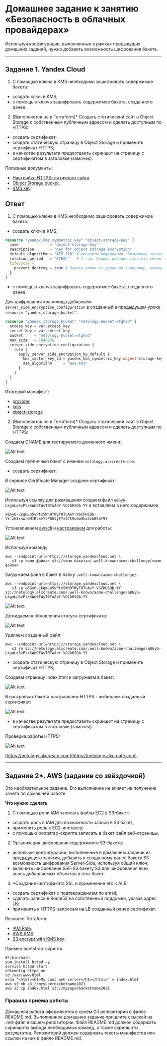 # Домашнее задание к занятию «Безопасность в облачных провайдерах»

Используя конфигурации, выполненные в рамках предыдущих домашних заданий, нужно добавить возможность шифрования бакета.

---

## Задание 1. Yandex Cloud

1. С помощью ключа в KMS необходимо зашифровать содержимое бакета:

- создать ключ в KMS;
- с помощью ключа зашифровать содержимое бакета, созданного ранее.

2. (Выполняется не в Terraform)* Создать статический сайт в Object Storage c собственным публичным адресом и сделать доступным по HTTPS:

- создать сертификат;
- создать статическую страницу в Object Storage и применить сертификат HTTPS;
- в качестве результата предоставить скриншот на страницу с сертификатом в заголовке (замочек).

Полезные документы:

- [Настройка HTTPS статичного сайта](https://cloud.yandex.ru/docs/storage/operations/hosting/certificate).
- [Object Storage bucket](https://registry.terraform.io/providers/yandex-cloud/yandex/latest/docs/resources/storage_bucket).
- [KMS key](https://registry.terraform.io/providers/yandex-cloud/yandex/latest/docs/resources/kms_symmetric_key).

## Ответ

1. С помощью ключа в KMS необходимо зашифровать содержимое бакета:

- создать ключ в KMS;

```terraform
resource "yandex_kms_symmetric_key" "object-storage-key" {
  name              = "object-storage-key"
  description       = "Key for object storage encryption"
  default_algorithm = "AES_128" # Алгоритм шифрования. Возможные значения: AES-128, AES-192 или AES-256.
  rotation_period   = "8760h"   # 1 год. Период ротации (частота смены версии ключа по умолчанию).
  lifecycle {
    prevent_destroy = true # Защита ключа от удаления (например, командой terraform destroy)
  }
}
```

- с помощью ключа зашифровать содержимое бакета, созданного ранее.

Для шифрования хранилища добавляем `server_side_encryption_configuration` в созданный в предыдущем уроке `resource "yandex_storage_bucket"`:

```terraform
resource "yandex_storage_bucket" "netology-bucket-wfghad" {
  access_key = var.access_key
  secret_key = var.secret_key
  bucket     = "netology-bucket-wfghad"
  max_size   = 1048576
  server_side_encryption_configuration {
    rule {
      apply_server_side_encryption_by_default {
        kms_master_key_id = yandex_kms_symmetric_key.object-storage-key.id # Идентификатор мастер ключа KMS, используемый для шифрования
        sse_algorithm     = "aws:kms"                                      # Используемый алгоритм шифрования на стороне сервера. Поддерживается только значение aws:kms
      }
    }
  }
}
```

Итоговый манифест:

- [provider](terraform-yc/provider.tf)
- [kms](terraform-yc/kms.tf)
- [object-storage](terraform-yc/object-storages.tf)

2. (Выполняется не в Terraform)* Создать статический сайт в Object Storage c собственным публичным адресом и сделать доступным по HTTPS:

Создаем CNAME для тестируемого доменного имени:

![Alt text](img/add-cname.png)

Создаем публичный бакет с именем `netology.alxcreate.com`.

- создать сертификат;

В сервисе Certificate Manager создаем сертификат:

![Alt text](img/cert.png)

Используя ссылку для размещения создаем файл `a8GyG-LkgmLo5vPtxSWn9TWyT0TuAeY-VGChHSQb-YY` и вставляем в него содержимое:

```
a8GyG-LkgmLo5vPtxSWn9TWyT0TuAeY-VGChHSQb-YY.zhIrnwrGMIRcxvYtP0U5yF7z47S9udw9kxSibB5bY9Y
```

Устанавливаем [awscli](https://docs.aws.amazon.com/cli/latest/userguide/getting-started-install.html) и [настраиваем](https://cloud.yandex.ru/docs/storage/tools/aws-cli) для работы:

![Alt text](img/install-aws.png)

Используя команду

```shell
aws --endpoint-url=https://storage.yandexcloud.net \
   s3 cp <имя файла> s3://<имя бакета>/.well-known/acme-challenge/<имя файла>
```

Загружаем файл в бакет в папку `.well-known/acme-challenge/`:

```shell
aws --endpoint-url=https://storage.yandexcloud.net \
   s3 cp a8GyG-LkgmLo5vPtxSWn9TWyT0TuAeY-VGChHSQb-YY s3://netology.alxcreate.com/.well-known/acme-challenge/a8GyG-LkgmLo5vPtxSWn9TWyT0TuAeY-VGChHSQb-YY
```

![Alt text](img/copy-file.png)

Дожидаемся обновления статуса сертификата:

![Alt text](img/valid-cert.png)

Удаляем созданный файл:

```shell
aws --endpoint-url=https://storage.yandexcloud.net \
   s3 rm s3://netology.alxcreate.com/.well-known/acme-challenge/a8GyG-LkgmLo5vPtxSWn9TWyT0TuAeY-VGChHSQb-YY
```

- создать статическую страницу в Object Storage и применить сертификат HTTPS;

Создаем страницу index.html и загружаем в бакет:

![Alt text](img/upload-index.png)

В настройках бакета настраиваем HTTPS - выбираем созданный сертификат:

![Alt text](img/set-cert.png)

- в качестве результата предоставить скриншот на страницу с сертификатом в заголовке (замочек).

Проверка работы HTTPS:

![Alt text](img/result.png)

[https://netology.alxcreate.com](https://netology.alxcreate.com)

---

## Задание 2*. AWS (задание со звёздочкой)

Это необязательное задание. Его выполнение не влияет на получение зачёта по домашней работе.

**Что нужно сделать**

1. С помощью роли IAM записать файлы ЕС2 в S3-бакет:

- создать роль в IAM для возможности записи в S3 бакет;
- применить роль к ЕС2-инстансу;
- с помощью bootstrap-скрипта записать в бакет файл веб-страницы.

2. Организация шифрования содержимого S3-бакета:

- используя конфигурации, выполненные в домашнем задании из предыдущего занятия, добавить к созданному ранее бакету S3 возможность шифрования Server-Side, используя общий ключ;
- включить шифрование SSE-S3 бакету S3 для шифрования всех вновь добавляемых объектов в этот бакет.

3. *Создание сертификата SSL и применение его к ALB:

- создать сертификат с подтверждением по email;
- сделать запись в Route53 на собственный поддомен, указав адрес LB;
- применить к HTTPS-запросам на LB созданный ранее сертификат.

Resource Terraform:

- [IAM Role](https://registry.terraform.io/providers/hashicorp/aws/latest/docs/resources/iam_role).
- [AWS KMS](https://registry.terraform.io/providers/hashicorp/aws/latest/docs/resources/kms_key).
- [S3 encrypt with KMS key](https://registry.terraform.io/providers/hashicorp/aws/latest/docs/resources/s3_bucket_object#encrypting-with-kms-key).

Пример bootstrap-скрипта:

```
#!/bin/bash
yum install httpd -y
service httpd start
chkconfig httpd on
cd /var/www/html
echo "<html><h1>My cool web-server</h1></html>" > index.html
aws s3 mb s3://mysuperbacketname2021
aws s3 cp index.html s3://mysuperbacketname2021
```

### Правила приёма работы

Домашняя работа оформляется в своём Git репозитории в файле README.md. Выполненное домашнее задание пришлите ссылкой на .md-файл в вашем репозитории.
Файл README.md должен содержать скриншоты вывода необходимых команд, а также скриншоты результатов.
Репозиторий должен содержать тексты манифестов или ссылки на них в файле README.md.
